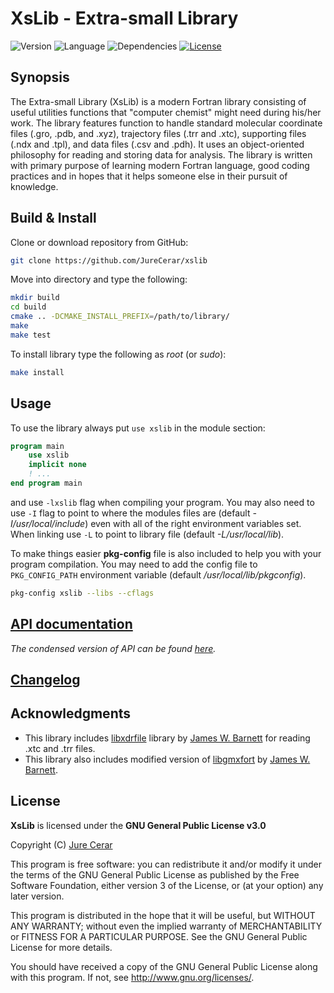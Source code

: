 # XsLib - Extra-small Library

![Version](https://img.shields.io/badge/Current_release-v0.3.0-blue.svg)
![Language](https://img.shields.io/badge/Language-Fortran_C-brightgreen.svg)
![Dependencies](https://img.shields.io/badge/Dependencies-None-brightgreen.svg)
[![License](https://img.shields.io/badge/License-GNU_GPL_v3.0-red.svg)](https://www.gnu.org/licenses/gpl-3.0.html)

<!-- [![Generic badge](https://img.shields.io/badge/<SUBJECT>-<STATUS>-<COLOR>.svg)](https://shields.io/) -->

## Synopsis

The Extra-small Library (XsLib) is a modern Fortran library consisting of useful utilities functions that "computer chemist" might need during his/her work. The library features function to handle standard molecular coordinate files (.gro, .pdb, and .xyz), trajectory files (.trr and .xtc), supporting files (.ndx and .tpl), and data files (.csv and .pdh). It uses an object-oriented philosophy for reading and storing data for analysis. The library is written with primary purpose of learning modern Fortran language, good coding practices and in hopes that it helps someone else in their pursuit of knowledge.

## Build & Install

Clone or download repository from GitHub:
```bash
git clone https://github.com/JureCerar/xslib
```
Move into directory and type the following:
```bash
mkdir build
cd build
cmake .. -DCMAKE_INSTALL_PREFIX=/path/to/library/
make
make test
```
To install library type the following as *root* (or *sudo*):
```bash
make install
```

## Usage

To use the library always put `use xslib` in the module section:
```fortran
program main
	use xslib
	implicit none
	! ...
end program main
```

and use `-lxslib` flag when compiling your program. You may also need to use `-I` flag to point to where the modules files are (default *-I/usr/local/include*) even with all of the right environment variables set. When linking use `-L` to point to library file (default *-L/usr/local/lib*).

To make things easier **pkg-config** file is also included to help you with your program compilation. You may need to add the config file to `PKG_CONFIG_PATH` environment variable (default */usr/local/lib/pkgconfig*).

```bash
pkg-config xslib --libs --cflags
```

## [API documentation](doc/API.md)

*The condensed version of API can be found [here](doc/API_mini.md).*

## [Changelog](CHANGELOG.md)

## Acknowledgments

- This library includes [libxdrfile](https://github.com/wesbarnett/libxdrfile) library by [James W. Barnett](https://github.com/wesbarnett) for reading .xtc and .trr files.
- This library also includes modified version of [libgmxfort](https://github.com/wesbarnett/libgmxfort) by [James W. Barnett](https://github.com/wesbarnett).

## License

**XsLib** is licensed under the **GNU General Public License v3.0**

Copyright (C) [Jure Cerar](https://github.com/JureCerar)

This program is free software: you can redistribute it and/or modify it under the terms of the GNU General Public License as published by the Free Software Foundation, either version 3 of the License, or (at your option) any later version.

This program is distributed in the hope that it will be useful, but WITHOUT ANY WARRANTY; without even the implied warranty of MERCHANTABILITY or FITNESS FOR A PARTICULAR PURPOSE. See the GNU General Public License for more details.

You should have received a copy of the GNU General Public License along with this program. If not, see http://www.gnu.org/licenses/.
